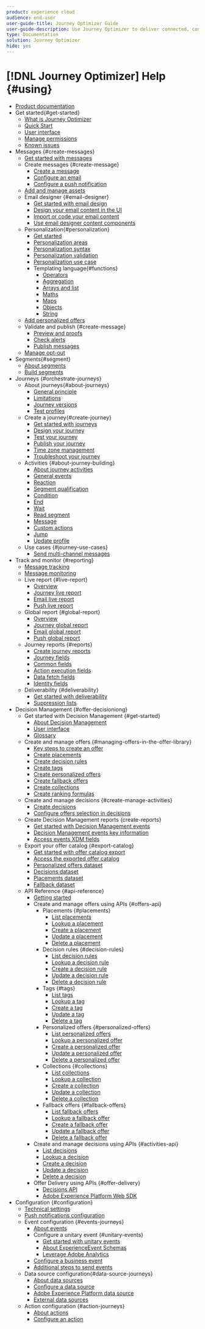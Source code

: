```yaml
---
product: experience cloud
audience: end-user
user-guide-title: Journey Optimizer Guide
user-guide-description: Use Journey Optimizer to deliver connected, contextual, and personalized experiences to customers
type: Documentation
solution: Journey Optimizer
hide: yes
---
```


# [!DNL Journey Optimizer] Help {#using}

+ [Product documentation](ajo-home.md)
+ Get started{#get-started}
  + [What is Journey Optimizer](using/get-started.md)
  + [Quick Start](using/quick-start.md)
  + [User interface](using/user-interface.md)
  + [Manage permissions](using/permissions.md)
  + [Known issues](using/known-issues.md)
+ Messages {#create-messages}
  + [Get started with messages](using/get-started-content.md)
  + Create messages {#create-message}
    + [Create a message](using/create-message.md)
    + [Configure an email](using/configure-email.md)
    + [Configure a push notification](using/configure-push.md)
  + [Add and manage assets](using/assets-essentials.md)
  + Email designer {#email-designer} 
    + [Get started with email design](using/design-emails.md)
    + [Design your email content in the UI](using/create-email-content.md)
    + [Import or code your email content](using/existing-content.md)
    + [Use email designer content components](using/content-components.md)
  + Personalization{#personalization}
    + [Get started](using/personalization/personalize.md)
    + [Personalization areas](using/personalization/personalization-aeras.md)
    + [Personalization syntax](using/personalization/personalization-syntax.md)
    + [Personalization validation](using/personalization/personalization-validation.md) 
    + [Personalization use case](using/personalization/personalization-validation.md) 
    + Templating language{#functions}
       + [Operators](using/personalization/functions/operators.md)
       + [Aggregation](using/personalization/functions/aggregation.md)
       + [Arrays and list](using/personalization/functions/arrays-list.md)
       + [Maths](using/personalization/functions/maths.md)
       + [Maps](using/personalization/functions/maps.md)
       + [Objects](using/personalization/functions/objects.md)
       + [String](using/personalization/functions/string.md) 
  + [Add personalized offers](using/deliver-personalized-offers.md)  
  + Validate and publish {#create-message}
    + [Preview and proofs](using/preview.md)
    + [Check alerts](using/alerts.md)
    + [Publish messages](using/publish-manage-message.md)
  + [Manage opt-out](using/consent.md)
+ Segments{#segment}
  + [About segments](using/segment/about-segments.md)
  + [Build segments](using/segment/creating-a-segment.md)
+ Journeys {#orchestrate-journeys}
  + About journeys{#about-journeys}
    + [General principle](using/building-journeys/journey.md)
    + [Limitations](using/building-journeys/limitations.md)
    + [Journey versions](using/building-journeys/journey-versions.md)
    + [Test profiles](using/building-journeys/creating-test-profiles.md)   
  + Create a journey{#create-journey}
    + [Get started with journeys](using/building-journeys/journey-gs.md)
    + [Design your journey](using/building-journeys/using-the-journey-designer.md)
    + [Test your journey](using/building-journeys/testing-the-journey.md)
    + [Publish your journey](using/building-journeys/publishing-the-journey.md)
    + [Time zone management](using/building-journeys/timezone-management.md)
    + [Troubleshoot your journey](using/building-journeys/troubleshooting.md)
  + Activities {#about-journey-building}
    + [About journey activities](using/building-journeys/about-journey-activities.md)
    + [General events](using/building-journeys/general-events.md)
    + [Reaction](using/building-journeys/reaction-events.md)
    + [Segment qualification](using/building-journeys/segment-qualification-events.md)
    + [Condition](using/building-journeys/condition-activity.md)
    + [End](using/building-journeys/end-activity.md)
    + [Wait](using/building-journeys/wait-activity.md)
    + [Read segment](using/building-journeys/read-segment.md)
    + [Message](using/building-journeys/journeys-message.md)
    + [Custom actions](using/building-journeys/using-custom-actions.md)
    + [Jump](using/building-journeys/jump.md)
    + [Update profile](using/building-journeys/update-profiles.md)
  + Use cases {#journey-use-cases}
    + [Send multi-channel messages](using/building-journeys/journeys-uc.md)
+ Track and monitor {#reporting}
  + [Message tracking](using/message-tracking.md)
  + [Message monitoring](using/message-monitoring.md)
  + Live report {#live-report}
    + [Overview](using/reports/live-report.md)
    + [Journey live report](using/reports/journey-live-report.md)
    + [Email live report](using/reports/email-live-report.md)
    + [Push live report](using/reports/push-live-report.md)
  + Global report {#global-report}
    + [Overview](using/reports/global-report.md)
    + [Journey global report](using/reports/journey-global-report.md)
    + [Email global report](using/reports/email-global-report.md)
    + [Push global report](using/reports/push-global-report.md)
  + Journey reports {#reports}
    + [Create journey reports](using/reports/sharing-overview.md)
    + [Journey fields](using/reports/sharing-journey-fields.md)
    + [Common fields](using/reports/sharing-common-fields.md)
    + [Action execution fields](using/reports/sharing-execution-fields.md)
    + [Data fetch fields](using/reports/sharing-fetch-fields.md)
    + [Identity fields](using/reports/sharing-identity-fields.md)
  + Deliverability {#deliverability}
    + [Get started with deliverability](using/deliverability.md)
    + [Suppression lists](using/suppression-lists.md)
+ Decision Management {#offer-decisioniong}
  + Get started with Decision Management {#get-started}
    + [About Decision Management](using/offers/get-started/starting-offer-decisioning.md)
    + [User interface](using/offers/get-started/user-interface.md)
    + [Glossary](using/offers/get-started/glossary.md)
  + Create and manage offers {#managing-offers-in-the-offer-library}
    + [Key steps to create an offer](using/offers/offer-library/key-steps.md)
    + [Create placements](using/offers/offer-library/creating-placements.md)
    + [Create decision rules](using/offers/offer-library/creating-decision-rules.md)
    + [Create tags](using/offers/offer-library/creating-tags.md)
    + [Create personalized offers](using/offers/offer-library/creating-personalized-offers.md)
    + [Create fallback offers](using/offers/offer-library/creating-fallback-offers.md)
    + [Create collections](using/offers/offer-library/creating-collections.md)
    + [Create ranking formulas](using/offers/offer-library/create-ranking-formulas.md)
  + Create and manage decisions {#create-manage-activities}
    + [Create decisions](using/offers/offer-activities/create-offer-activities.md)
    + [Configure offers selection in decisions](using/offers/offer-activities/configure-offer-selection.md)
  + Create Decision Management reports {create-reports}
    + [Get started with Decision Management events](using/offers/reports/get-started-events.md)
    + [Decision Management events key information](using/offers/reports/key-information.md)
    + [Access events XDM fields](using/offers/reports/xdm-fields.md)
  + Export your offer catalog {#export-catalog}
    + [Get started with offer catalog export ](using/offers/export-catalog/get-started-export.md)
    + [Access the exported offer catalog](using/offers/export-catalog/access-dataset.md)
    + [Personalized offers dataset](using/offers/export-catalog/export-offers.md)
    + [Decisions dataset](using/offers/export-catalog/export-decisions.md)
    + [Placements dataset](using/offers/export-catalog/export-placements.md)
    + [Fallback dataset](using/offers/export-catalog/export-fallback.md)
  + API Reference {#api-reference}
    + [Getting started](using/offers/api-reference/getting-started.md)
    + Create and manage offers using APIs {#offers-api}
        + Placements {#placements}
            + [List placements](using/offers/api-reference/offers-api/placements/placements-list.md)
            + [Lookup a placement](using/offers/api-reference/offers-api/placements/lookup.md)
            + [Create a placement](using/offers/api-reference/offers-api/placements/create.md)
            + [Update a placement](using/offers/api-reference/offers-api/placements/update.md)
            + [Delete a placement](using/offers/api-reference/offers-api/placements/delete.md)
        + Decision rules {#decision-rules}
            + [List decision rules](using/offers/api-reference/offers-api/decision-rules/rules-list.md)
            + [Lookup a decision rule](using/offers/api-reference/offers-api/decision-rules/lookup.md)
            + [Create a decision rule](using/offers/api-reference/offers-api/decision-rules/create.md)
            + [Update a decision rule](using/offers/api-reference/offers-api/decision-rules/update.md)
            + [Delete a decision rule](using/offers/api-reference/offers-api/decision-rules/delete.md)
        + Tags {#tags}
            + [List tags](using/offers/api-reference/offers-api/tags/tags-list.md)
            + [Lookup a tag](using/offers/api-reference/offers-api/tags/lookup.md)
            + [Create a tag](using/offers/api-reference/offers-api/tags/create.md)
            + [Update a tag](using/offers/api-reference/offers-api/tags/update.md)
            + [Delete a tag](using/offers/api-reference/offers-api/tags/delete.md)
        + Personalized offers {#personalized-offers}
            + [List personalized offers](using/offers/api-reference/offers-api/personalized-offers/offers-list.md)
            + [Lookup a personalized offer](using/offers/api-reference/offers-api/personalized-offers/lookup.md)
            + [Create a personalized offer](using/offers/api-reference/offers-api/personalized-offers/create.md)
            + [Update a personalized offer](using/offers/api-reference/offers-api/personalized-offers/update.md)
            + [Delete a personalized offer](using/offers/api-reference/offers-api/personalized-offers/delete.md)
        + Collections {#collections}
            + [List collections](using/offers/api-reference/offers-api/collections/collections-list.md)
            + [Lookup a collection](using/offers/api-reference/offers-api/collections/lookup.md)
            + [Create a collection](using/offers/api-reference/offers-api/collections/create.md)
            + [Update a collection](using/offers/api-reference/offers-api/collections/update.md)
            + [Delete a collection](using/offers/api-reference/offers-api/collections/delete.md)
        + Fallback offers {#fallback-offers}
            + [List fallback offers](using/offers/api-reference/offers-api/fallback-offers/fallback-list.md)
            + [Lookup a fallback offer](using/offers/api-reference/offers-api/fallback-offers/lookup.md)
            + [Create a fallback offer](using/offers/api-reference/offers-api/fallback-offers/create.md)
            + [Update a fallback offer](using/offers/api-reference/offers-api/fallback-offers/update.md)
            + [Delete a fallback offer](using/offers/api-reference/offers-api/fallback-offers/delete.md)
    + Create and manage decisions using APIs {#activities-api}
        + [List decisions](using/offers/api-reference/activities-api/activities/activities-list.md)
        + [Lookup a decision](using/offers/api-reference/activities-api/activities/lookup.md)
        + [Create a decision](using/offers/api-reference/activities-api/activities/create.md)
        + [Update a decision](using/offers/api-reference/activities-api/activities/update.md)
        + [Delete a decision](using/offers/api-reference/activities-api/activities/delete.md)
    + Offer Delivery using APIs {#offer-delivery}
        + [Decisions API](using/offers/api-reference/decisions-api/deliver-offers.md)
        + [Adobe Experience Platform Web SDK](using/offers/api-reference/web-sdk.md)  
+ Configuration {#configuration}
  + [Technical settings](using/administration.md)
  + [Push notifications configuration](using/push-configuration.md)
  + Event configuration {#events-journeys}
    + [About events](using/event/about-events.md)
    + Configure a unitary event {#unitary-events}  
      + [Get started with unitary events](using/event/about-creating.md)
      + [About ExperienceEvent Schemas](using/event/experience-event-schema.md)
      + [Leverage Adobe Analytics](using/event/about-analytics.md)
    + [Configure a business event](using/event/about-creating-business.md)
    + [Additional steps to send events](using/event/additional-steps-to-send-events-to-journey-orchestration.md)
  + Data source configuration{#data-source-journeys}
    + [About data sources](using/datasource/about-data-sources.md)
    + [Configure a data source](using/datasource/configure-data-sources.md)
    + [Adobe Experience Platform data source](using/datasource/adobe-experience-platform-data-source.md)
    + [External data sources](using/datasource/external-data-sources.md)
  + Action configuration {#action-journeys}
    + [About actions](using/action/action.md)
    + [Configure an action](using/action/about-custom-action-configuration.md)
